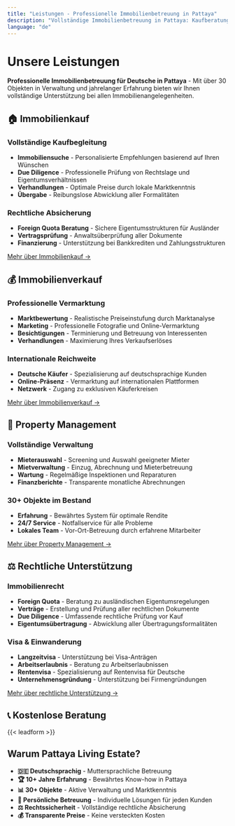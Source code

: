 ```yaml
---
title: "Leistungen - Professionelle Immobilienbetreuung in Pattaya"
description: "Vollständige Immobilienbetreuung in Pattaya: Kaufberatung, Verkauf, Property Management, rechtliche Unterstützung. Über 30 Objekte in Verwaltung. Deutschsprachige Betreuung."
language: "de"
---
```


# Unsere Leistungen

**Professionelle Immobilienbetreuung für Deutsche in Pattaya** - Mit über 30 Objekten in Verwaltung und jahrelanger Erfahrung bieten wir Ihnen vollständige Unterstützung bei allen Immobilienangelegenheiten.

## 🏠 Immobilienkauf

### Vollständige Kaufbegleitung
- **Immobiliensuche** - Personalisierte Empfehlungen basierend auf Ihren Wünschen
- **Due Diligence** - Professionelle Prüfung von Rechtslage und Eigentumsverhältnissen
- **Verhandlungen** - Optimale Preise durch lokale Marktkenntnis
- **Übergabe** - Reibungslose Abwicklung aller Formalitäten

### Rechtliche Absicherung
- **Foreign Quota Beratung** - Sichere Eigentumsstrukturen für Ausländer
- **Vertragsprüfung** - Anwaltsüberprüfung aller Dokumente
- **Finanzierung** - Unterstützung bei Bankkrediten und Zahlungsstrukturen

[Mehr über Immobilienkauf →](/de/services/buy-property/)

## 💰 Immobilienverkauf

### Professionelle Vermarktung
- **Marktbewertung** - Realistische Preiseinstufung durch Marktanalyse
- **Marketing** - Professionelle Fotografie und Online-Vermarktung
- **Besichtigungen** - Terminierung und Betreuung von Interessenten
- **Verhandlungen** - Maximierung Ihres Verkaufserlöses

### Internationale Reichweite
- **Deutsche Käufer** - Spezialisierung auf deutschsprachige Kunden
- **Online-Präsenz** - Vermarktung auf internationalen Plattformen
- **Netzwerk** - Zugang zu exklusiven Käuferkreisen

[Mehr über Immobilienverkauf →](/de/services/sell-property/)

## 🔧 Property Management

### Vollständige Verwaltung
- **Mieterauswahl** - Screening und Auswahl geeigneter Mieter
- **Mietverwaltung** - Einzug, Abrechnung und Mieterbetreuung
- **Wartung** - Regelmäßige Inspektionen und Reparaturen
- **Finanzberichte** - Transparente monatliche Abrechnungen

### 30+ Objekte im Bestand
- **Erfahrung** - Bewährtes System für optimale Rendite
- **24/7 Service** - Notfallservice für alle Probleme
- **Lokales Team** - Vor-Ort-Betreuung durch erfahrene Mitarbeiter

[Mehr über Property Management →](/de/services/property-management/)

## ⚖️ Rechtliche Unterstützung

### Immobilienrecht
- **Foreign Quota** - Beratung zu ausländischen Eigentumsregelungen
- **Verträge** - Erstellung und Prüfung aller rechtlichen Dokumente
- **Due Diligence** - Umfassende rechtliche Prüfung vor Kauf
- **Eigentumsübertragung** - Abwicklung aller Übertragungsformalitäten

### Visa & Einwanderung
- **Langzeitvisa** - Unterstützung bei Visa-Anträgen
- **Arbeitserlaubnis** - Beratung zu Arbeitserlaubnissen
- **Rentenvisa** - Spezialisierung auf Rentenvisa für Deutsche
- **Unternehmensgründung** - Unterstützung bei Firmengründungen

[Mehr über rechtliche Unterstützung →](/de/services/legal-support/)

## 📞 Kostenlose Beratung

{{< leadform >}}

## Warum Pattaya Living Estate?

- **🇩🇪 Deutschsprachig** - Muttersprachliche Betreuung
- **🏆 10+ Jahre Erfahrung** - Bewährtes Know-how in Pattaya
- **📊 30+ Objekte** - Aktive Verwaltung und Marktkenntnis
- **🤝 Persönliche Betreuung** - Individuelle Lösungen für jeden Kunden
- **⚖️ Rechtssicherheit** - Vollständige rechtliche Absicherung
- **💰 Transparente Preise** - Keine versteckten Kosten
